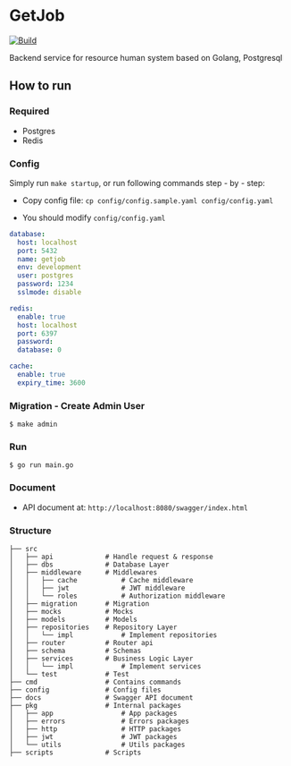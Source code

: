 # GetJob
[![Build](https://github.com/quangdangfit/getjob/workflows/master/badge.svg)](https://github.com/quangdangfit/getjob/actions)

Backend service for resource human system based on Golang, Postgresql

## How to run

### Required

- Postgres
- Redis

### Config
Simply run `make startup`, or run following commands step - by - step:
- Copy config file: `cp config/config.sample.yaml config/config.yaml`


- You should modify `config/config.yaml`

```yaml
database:
  host: localhost
  port: 5432
  name: getjob
  env: development
  user: postgres
  password: 1234
  sslmode: disable

redis:
  enable: true
  host: localhost
  port: 6397
  password:
  database: 0

cache:
  enable: true
  expiry_time: 3600
```

### Migration - Create Admin User
```shell script
$ make admin
```

### Run
```shell script
$ go run main.go 
```

### Document
* API document at: `http://localhost:8080/swagger/index.html`

### Structure
```shell
├── src
│   ├── api             # Handle request & response
│   ├── dbs             # Database Layer
│   ├── middleware      # Middlewares
│   │   ├── cache           # Cache middleware
│   │   ├── jwt             # JWT middleware
│   │   └── roles           # Authorization middleware
│   ├── migration       # Migration
│   ├── mocks           # Mocks
│   ├── models          # Models
│   ├── repositories    # Repository Layer
│   │   └── impl            # Implement repositories
│   ├── router          # Router api
│   ├── schema          # Schemas
│   ├── services        # Business Logic Layer
│   │   └── impl            # Implement services
│   └── test            # Test
├── cmd                 # Contains commands 
├── config              # Config files 
├── docs                # Swagger API document
├── pkg                 # Internal packages
│   ├── app                 # App packages
│   ├── errors              # Errors packages
│   ├── http                # HTTP packages
│   ├── jwt                 # JWT packages
│   └── utils               # Utils packages
├── scripts             # Scripts
```
